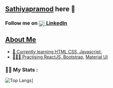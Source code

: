 ## <a href="https://github.com/Sathiyapramod" taget="blank">Sathiyapramod</a> here 👋

### <p>Follow me on <a href="https://www.linkedin.com/in/sathiyapramod" target="_blank"><img align="center" src="https://cdn.jsdelivr.net/npm/simple-icons@3.0.1/icons/linkedin.svg" alt="LinkedInProfile" height="20" width="20" /> LinkedIn </p>

## About Me 
  
- 🌱 Currently learning HTML,CSS, Javascript.
- 🏃🏼‍♂️ Practising ReactJS, <a href="https://getbootstrap.com/" target="blank">Bootstrap</a>, <a href="https://mui.com/" target="blank">Material UI</a>

### 🏋🏼‍ My Stats :
  ![Top Langs](https://github-readme-stats.vercel.app/api/top-langs/?username=sathiyapramod&layout=compact&theme=vision-friendly-dark)]

